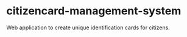 # citizencard-management-system
Web application to create unique identification cards for citizens.
